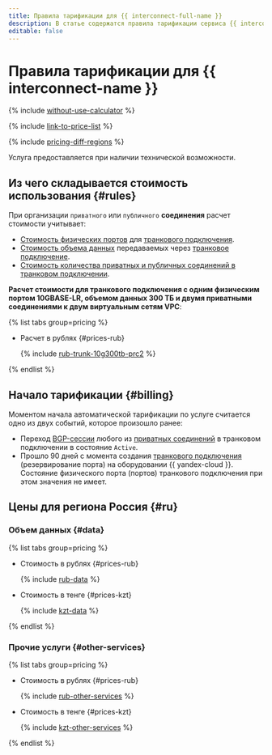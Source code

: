 ```yaml
---
title: Правила тарификации для {{ interconnect-full-name }}
description: В статье содержатся правила тарификации сервиса {{ interconnect-name }}.
editable: false
---
```


# Правила тарификации для {{ interconnect-name }}




{% include [without-use-calculator](../_includes/pricing/without-use-calculator.md) %}

{% include [link-to-price-list](../_includes/pricing/link-to-price-list.md) %}


{% include [pricing-diff-regions](../_includes/pricing-diff-regions.md) %}


Услуга предоставляется при наличии технической возможности.

## Из чего складывается стоимость использования {#rules}

При организации `приватного` или `публичного` **соединения** расчет стоимости учитывает:
* [Стоимость физических портов](#other-services) для [транкового подключения](concepts/trunk.md).
* [Стоимость объема данных](#data) передаваемых через [транковое подключение](concepts/trunk.md).
* [Стоимость количества приватных и публичных соединений в транковом подключении](#other-services).

**Расчет стоимости для транкового подключения с одним физическим портом 10GBASE-LR, объемом данных 300 ТБ и двумя приватными соединениями к двум виртуальным сетям VPC**:


{% list tabs group=pricing %}

- Расчет в рублях {#prices-rub}

  {% include [rub-trunk-10g300tb-prc2](../_pricing_examples/interconnect/rub-trunk10g300tb-prc2.md) %}

{% endlist %}


## Начало тарификации {#billing} 

Моментом начала автоматической тарификации по услуге считается одно из двух событий, которое произошло ранее:
* Переход [BGP-сессии](./concepts/priv-con.md#bgp-peering) любого из [приватных соединений](./concepts/priv-con.md) в транковом подключении в состояние `Active`.
* Прошло 90 дней с момента создания [транкового подключения](./concepts/trunk.md) (резервирование порта) на оборудовании {{ yandex-cloud }}. Состояние физического порта (портов) транкового подключения при этом значения не имеет.



## Цены для региона Россия {#ru}


### Объем данных {#data}


{% list tabs group=pricing %}

- Стоимость в рублях {#prices-rub}

  {% include [rub-data](../_pricing/interconnect/rub-data.md) %}

- Стоимость в тенге {#prices-kzt}

  {% include [kzt-data](../_pricing/interconnect/kzt-data.md) %}

{% endlist %}



### Прочие услуги {#other-services}


{% list tabs group=pricing %}

- Стоимость в рублях {#prices-rub}

  {% include [rub-other-services](../_pricing/interconnect/rub-other-services.md) %}

- Стоимость в тенге {#prices-kzt}

  {% include [kzt-other-services](../_pricing/interconnect/kzt-other-services.md) %}

{% endlist %}



